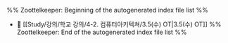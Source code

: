 %% Zoottelkeeper: Beginning of the autogenerated index file list  %%
- 📄 [[Study/강의/학교 강의/4-2. 컴퓨터아키텍쳐/3.5(수) OT|3.5(수) OT]]
%% Zoottelkeeper: End of the autogenerated index file list  %%
